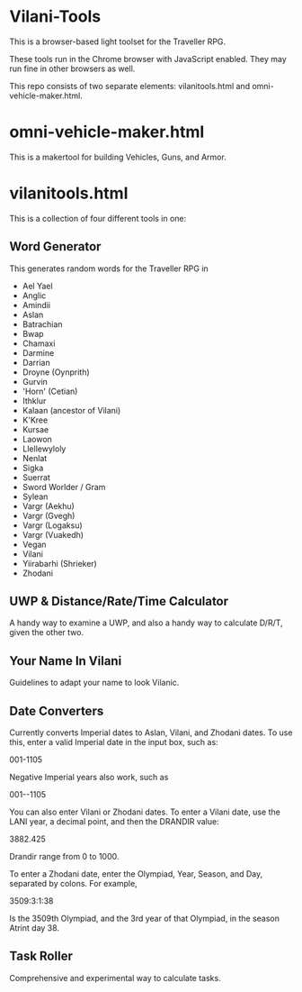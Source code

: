 # Vilani-Tools
This is a browser-based light toolset for the Traveller RPG.

These tools run in the Chrome browser with JavaScript enabled.  They may run fine in other browsers as well.

This repo consists of two separate elements: vilanitools.html and omni-vehicle-maker.html.

# omni-vehicle-maker.html

This is a makertool for building Vehicles, Guns, and Armor.


# vilanitools.html

This is a collection of four different tools in one:

## Word Generator

This generates random words for the Traveller RPG in 

* Ael Yael
* Anglic
* Amindii
* Aslan
* Batrachian
* Bwap
* Chamaxi
* Darmine
* Darrian
* Droyne (Oynprith)
* Gurvin
* 'Horn' (Cetian)
* Ithklur
* Kalaan (ancestor of Vilani)
* K'Kree
* Kursae
* Laowon
* Llellewyloly
* Nenlat
* Sigka
* Suerrat
* Sword Worlder / Gram
* Sylean
* Vargr (Aekhu)
* Vargr (Gvegh)
* Vargr (Logaksu)
* Vargr (Vuakedh)
* Vegan
* Vilani
* Yiirabarhi (Shrieker)
* Zhodani

## UWP & Distance/Rate/Time Calculator

A handy way to examine a UWP, and also a handy way to calculate D/R/T, given the other two.

## Your Name In Vilani

Guidelines to adapt your name to look Vilanic.

## Date Converters

Currently converts Imperial dates to Aslan, Vilani, and Zhodani dates.  To use this, enter a valid Imperial date in the input box, such as:

   001-1105

Negative Imperial years also work, such as

   001--1105

You can also enter Vilani or Zhodani dates.  To enter a Vilani date, use the LANI year, a decimal point, and then the DRANDIR value:

   3882.425
   
   Drandir range from 0 to 1000.

To enter a Zhodani date, enter the Olympiad, Year, Season, and Day, separated by colons.  For example,

   3509:3:1:38
   
   Is the 3509th Olympiad, and the 3rd year of that Olympiad, in the season Atrint day 38.

## Task Roller

Comprehensive and experimental way to calculate tasks.



